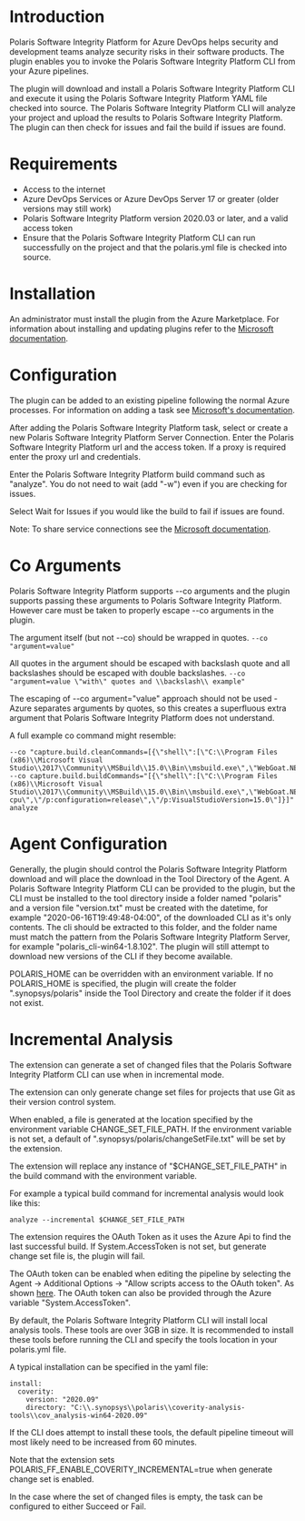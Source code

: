 # Introduction

Polaris Software Integrity Platform for Azure DevOps helps security and development teams analyze security risks in their software products. The plugin enables you to invoke the Polaris Software Integrity Platform CLI from your Azure pipelines.

The plugin will download and install a Polaris Software Integrity Platform CLI and execute it using the Polaris Software Integrity Platform YAML file checked into source. The Polaris Software Integrity Platform CLI will analyze your project and upload the results to Polaris Software Integrity Platform. The plugin can then check for issues and fail the build if issues are found. 

# Requirements 
* Access to the internet
* Azure DevOps Services or Azure DevOps Server 17 or greater (older versions may still work)
* Polaris Software Integrity Platform version 2020.03 or later, and a valid access token
* Ensure that the Polaris Software Integrity Platform CLI can run successfully on the project and that the polaris.yml file is checked into source.

# Installation
An administrator must install the plugin from the Azure Marketplace. For information about installing and updating plugins refer to the [Microsoft documentation](https://docs.microsoft.com/en-us/azure/devops/marketplace/install-extension?view=azure-devops&tabs=browser).

# Configuration

The plugin can be added to an existing pipeline following the normal Azure processes. For information on adding a task see [Microsoft's documentation](https://docs.microsoft.com/en-us/azure/devops/extend/develop/add-build-task?view=azure-devops). 

After adding the Polaris Software Integrity Platform task, select or create a new Polaris Software Integrity Platform Server Connection. Enter the Polaris Software Integrity Platform url and the access token. If a proxy is required enter the proxy url and credentials. 

Enter the Polaris Software Integrity Platform build command such as "analyze". You do not need to wait (add "-w") even if you are checking for issues. 

Select Wait for Issues if you would like the build to fail if issues are found. 

Note: To share service connections see the [Microsoft documentation](https://docs.microsoft.com/en-us/azure/devops/pipelines/library/service-endpoints?view=azure-devops&tabs=yaml#project-permissions---cross-project-sharing-of-service-connections).

# Co Arguments

Polaris Software Integrity Platform supports --co arguments and the plugin supports passing these arguments to Polaris Software Integrity Platform. However care must be taken to properly escape --co arguments in the plugin. 

The argument itself (but not --co) should be wrapped in quotes. `--co "argument=value"` 

All quotes in the argument should be escaped with backslash quote and all backslashes should be escaped with double backslashes. `--co "argument=value \"with\" quotes and \\backslash\\ example"`

The escaping of --co argument="value" approach should not be used - Azure separates arguments by quotes, so this creates a superfluous extra argument that Polaris Software Integrity Platform does not understand. 

A full example co command might resemble:
```
--co "capture.build.cleanCommands=[{\"shell\":[\"C:\\Program Files (x86)\\Microsoft Visual Studio\\2017\\Community\\MSBuild\\15.0\\Bin\\msbuild.exe\",\"WebGoat.NET.sln\",\"/t:Clean\"]}]" --co capture.build.buildCommands="[{\"shell\":[\"C:\\Program Files (x86)\\Microsoft Visual Studio\\2017\\Community\\MSBuild\\15.0\\Bin\\msbuild.exe\",\"WebGoat.NET.sln\",\"/nologo\",\"/nr:false\",\"/t:Build\",\"/p:platform=any cpu\",\"/p:configuration=release\",\"/p:VisualStudioVersion=15.0\"]}]" analyze
```

# Agent Configuration

Generally, the plugin should control the Polaris Software Integrity Platform download and will place the download in the Tool Directory of the Agent. A Polaris Software Integrity Platform CLI can be provided to the plugin, but the CLI must be installed to the tool directory inside a folder named "polaris" and a version file "version.txt" must be created with the datetime, for example "2020-06-16T19:49:48-04:00", of the downloaded CLI as it's only contents. The cli should be extracted to this folder, and the folder name must match the pattern from the Polaris Software Integrity Platform Server, for example "polaris_cli-win64-1.8.102". The plugin will still attempt to download new versions of the CLI if they become available. 

POLARIS_HOME can be overridden with an environment variable. If no POLARIS_HOME is specified, the plugin will create the folder ".synopsys/polaris" inside the Tool Directory and create the folder if it does not exist.

# Incremental Analysis 

The extension can generate a set of changed files that the Polaris Software Integrity Platform CLI can use when in incremental mode.

The extension can only generate change set files for projects that use Git as their version control system.   

When enabled, a file is generated at the location specified by the environment variable CHANGE_SET_FILE_PATH. If the environment variable is not set, a default of ".synopsys/polaris/changeSetFile.txt" will be set by the extension.

The extension will replace any instance of "$CHANGE_SET_FILE_PATH" in the build command with the environment variable. 

For example a typical build command for incremental analysis would look like this: 
```
analyze --incremental $CHANGE_SET_FILE_PATH
```

The extension requires the OAuth Token as it uses the Azure Api to find the last successful build. If System.AccessToken is not set, but generate change set file is, the plugin will fail.

The OAuth token can be enabled when editing the pipeline by selecting the Agent -> Additional Options -> "Allow scripts access to the OAuth token". As shown [here](OAuth.PNG). 
The OAuth token can also be provided through the Azure variable "System.AccessToken".
 
By default, the Polaris Software Integrity Platform CLI will install local analysis tools. These tools are over 3GB in size.
It is recommended to install these tools before running the CLI and specify the tools location in your polaris.yml file.

A typical installation can be specified in the yaml file: 
```
install:
  coverity:
    version: "2020.09"
    directory: "C:\\.synopsys\\polaris\\coverity-analysis-tools\\cov_analysis-win64-2020.09"
```
 
If the CLI does attempt to install these tools, the default pipeline timeout will most likely need to be increased from 60 minutes. 

Note that the extension sets POLARIS_FF_ENABLE_COVERITY_INCREMENTAL=true when generate change set is enabled.

In the case where the set of changed files is empty, the task can be configured to either Succeed or Fail. 